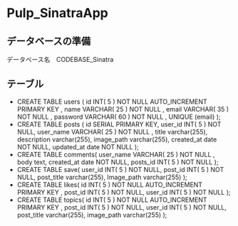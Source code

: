 # Pulp_SinatraApp
## データベースの準備
データベース名　CODEBASE_Sinatra
## テーブル
* CREATE TABLE users (
id INT( 5 ) NOT NULL AUTO_INCREMENT PRIMARY KEY ,
name VARCHAR( 25 ) NOT NULL ,
email VARCHAR( 35 ) NOT NULL ,
password VARCHAR( 60 ) NOT NULL ,
UNIQUE (email)
);
* CREATE TABLE posts (
  id SERIAL PRIMARY KEY,
  user_id INT( 5 ) NOT NULL,
  user_name VARCHAR( 25 ) NOT NULL ,
  title varchar(255),
  description varchar(255),
  image_path varchar(255),
  created_at date NOT NULL,
  updated_at date NOT NULL
);
* CREATE TABLE comments(
    user_name VARCHAR( 25 ) NOT NULL ,
    body text,
  created_at date NOT NULL,
  posts_id INT( 5 ) NOT NULL
);
* CREATE TABLE save(
    user_id INT( 5 ) NOT NULL,
    post_id INT( 5 ) NOT NULL,
    post_title varchar(255),
    Image_path varchar(255)
);
* CREATE TABLE likes(
  id INT( 5 ) NOT NULL AUTO_INCREMENT PRIMARY KEY ,
    post_id INT( 5 ) NOT NULL,
    user_id INT( 5 ) NOT NULL
);
* CREATE TABLE topics(
    id INT( 5 ) NOT NULL AUTO_INCREMENT PRIMARY KEY ,
    post_id INT( 5 ) NOT NULL,
    user_id INT( 5 ) NOT NULL,
    post_title varchar(255),
    image_path varchar(255)
);
